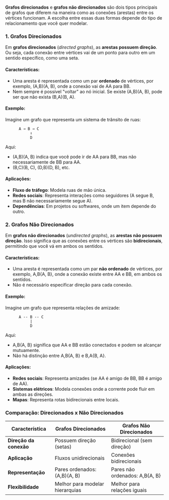 **Grafos direcionados** e **grafos não direcionados** são dois tipos principais de grafos que diferem na maneira como as conexões (arestas) entre os vértices funcionam. A escolha entre essas duas formas depende do tipo de relacionamento que você quer modelar.

### **1. Grafos Direcionados**

Em **grafos direcionados** (_directed graphs_), as **arestas possuem direção**. Ou seja, cada conexão entre vértices vai de um ponto para outro em um sentido específico, como uma seta.

#### **Características**:

- Uma aresta é representada como um par **ordenado** de vértices, por exemplo, (A,B)(A, B), onde a conexão vai de AA para BB.
- Nem sempre é possível "voltar" ao nó inicial. Se existe (A,B)(A, B), pode ser que não exista (B,A)(B, A).

#### **Exemplo**:

Imagine um grafo que representa um sistema de trânsito de ruas:

```
      A → B → C
           ↑
           D
```

Aqui:

- (A,B)(A, B) indica que você pode ir de AA para BB, mas não necessariamente de BB para AA.
- (B,C)(B, C), (D,B)(D, B), etc.

#### **Aplicações**:

- **Fluxo de tráfego**: Modela ruas de mão única.
- **Redes sociais**: Representa interações como seguidores (A segue B, mas B não necessariamente segue A).
- **Dependências**: Em projetos ou softwares, onde um item depende do outro.

### **2. Grafos Não Direcionados**

Em **grafos não direcionados** (_undirected graphs_), as **arestas não possuem direção**. Isso significa que as conexões entre os vértices são **bidirecionais**, permitindo que você vá em ambos os sentidos.

#### **Características**:

- Uma aresta é representada como um par **não ordenado** de vértices, por exemplo, A,B{A, B}, onde a conexão existe entre AA e BB, em ambos os sentidos.
- Não é necessário especificar direção para cada conexão.

#### **Exemplo**:

Imagine um grafo que representa relações de amizade:

```
      A -- B -- C
           |
           D
```

Aqui:

- A,B{A, B} significa que AA e BB estão conectados e podem se alcançar mutuamente.
- Não há distinção entre A,B{A, B} e B,A{B, A}.

#### **Aplicações**:

- **Redes sociais**: Representa amizades (se AA é amigo de BB, BB é amigo de AA).
- **Sistemas elétricos**: Modela conexões onde a corrente pode fluir em ambas as direções.
- **Mapas**: Representa rotas bidirecionais entre locais.

### **Comparação: Direcionados x Não Direcionados**

|Característica|Grafos Direcionados|Grafos Não Direcionados|
|---|---|---|
|**Direção da conexão**|Possuem direção (setas)|Bidirecional (sem direção)|
|**Aplicação**|Fluxos unidirecionais|Conexões bidirecionais|
|**Representação**|Pares ordenados: (A,B)(A, B)|Pares não ordenados: A,B{A, B}|
|**Flexibilidade**|Melhor para modelar hierarquias|Melhor para relações iguais|
